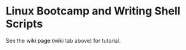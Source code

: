 Linux Bootcamp and Writing Shell Scripts
========================================

See the wiki page (wiki tab above) for tutorial.
